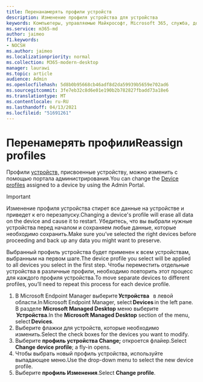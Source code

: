 ```yaml
---
title: Перенанамерять профили устройств
description: Изменение профиля устройства для устройства
keywords: Компьютеры, управляемые Майкрософт, Microsoft 365, служба, документация
ms.service: m365-md
author: jaimeo
f1.keywords:
- NOCSH
ms.author: jaimeo
ms.localizationpriority: normal
ms.collection: M365-modern-desktop
manager: laurawi
ms.topic: article
audience: Admin
ms.openlocfilehash: 5d8b0b95668cb46adf8d2da59939b5659e702ad6
ms.sourcegitcommit: 3fe7eb32c8d6e01e190b2b782827fbadd73a18e6
ms.translationtype: MT
ms.contentlocale: ru-RU
ms.lasthandoff: 04/13/2021
ms.locfileid: "51691261"
---
```

# <a name="reassign-profiles"></a><span data-ttu-id="5ead7-104">Перенамерять профили</span><span class="sxs-lookup"><span data-stu-id="5ead7-104">Reassign profiles</span></span>

<span data-ttu-id="5ead7-105">Профили [устройств,](../service-description/profiles.md) присвоенные устройству, можно изменить с помощью портала администрирования.</span><span class="sxs-lookup"><span data-stu-id="5ead7-105">You can change the [Device profiles](../service-description/profiles.md) assigned to a device by using the Admin Portal.</span></span>

> [!IMPORTANT]
> <span data-ttu-id="5ead7-106">Изменение профиля устройства стирет все данные на устройстве и приведет к его перезапуску.</span><span class="sxs-lookup"><span data-stu-id="5ead7-106">Changing a device's profile will erase all data on the device and cause it to restart.</span></span> <span data-ttu-id="5ead7-107">Убедитесь, что вы выбрали нужные устройства перед началом и сохраняем любые данные, которые необходимо сохранить.</span><span class="sxs-lookup"><span data-stu-id="5ead7-107">Make sure you’ve selected the right devices before proceeding and back up any data you might want to preserve.</span></span>

<span data-ttu-id="5ead7-108">Выбранный профиль устройства будет применен к всем устройствам, выбранным на первом шаге.</span><span class="sxs-lookup"><span data-stu-id="5ead7-108">The device profile you select will be applied to all devices you select in the first step.</span></span> <span data-ttu-id="5ead7-109">Чтобы переместить отдельные устройства в различные профили, необходимо повторить этот процесс для каждого профиля устройства.</span><span class="sxs-lookup"><span data-stu-id="5ead7-109">To move separate devices to different profiles, you’ll need to repeat this process for each device profile.</span></span> 

1. <span data-ttu-id="5ead7-110">В Microsoft Endpoint Manager выберите **Устройства**   в левой области.</span><span class="sxs-lookup"><span data-stu-id="5ead7-110">In Microsoft Endpoint Manager, select **Devices** in the left pane.</span></span> <span data-ttu-id="5ead7-111">В разделе **Microsoft Managed Desktop** меню выберите  **Устройства**.</span><span class="sxs-lookup"><span data-stu-id="5ead7-111">In the **Microsoft Managed Desktop** section of the menu, select **Devices**.</span></span>  
2. <span data-ttu-id="5ead7-112">Выберите флажки для устройств, которые необходимо изменить.</span><span class="sxs-lookup"><span data-stu-id="5ead7-112">Select the check boxes for the devices you want to modify.</span></span> 
3. <span data-ttu-id="5ead7-113">Выберите **профиль устройства Change;** откроется флайер.</span><span class="sxs-lookup"><span data-stu-id="5ead7-113">Select **Change device profile**; a fly-in opens.</span></span>
4. <span data-ttu-id="5ead7-114">Чтобы выбрать новый профиль устройства, используйте выпадающее меню.</span><span class="sxs-lookup"><span data-stu-id="5ead7-114">Use the drop-down menu to select the new device profile.</span></span>
5. <span data-ttu-id="5ead7-115">Выберите **профиль Изменения**.</span><span class="sxs-lookup"><span data-stu-id="5ead7-115">Select **Change profile**.</span></span>


